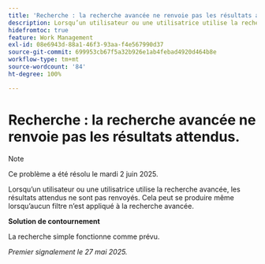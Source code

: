 ```yaml
---
title: 'Recherche : la recherche avancée ne renvoie pas les résultats attendus.'
description: Lorsqu’un utilisateur ou une utilisatrice utilise la recherche avancée, les résultats attendus ne sont pas renvoyés. Cela peut se produire même lorsqu’aucun filtre n’est appliqué à la recherche avancée.
hidefromtoc: true
feature: Work Management
exl-id: 08e6943d-88a1-46f3-93aa-f4e567990d37
source-git-commit: 699953cb67f5a32b926e1ab4febad4920d464b8e
workflow-type: tm+mt
source-wordcount: '84'
ht-degree: 100%

---
```


# Recherche : la recherche avancée ne renvoie pas les résultats attendus.

>[!NOTE]
>
>Ce problème a été résolu le mardi 2 juin 2025.

Lorsqu’un utilisateur ou une utilisatrice utilise la recherche avancée, les résultats attendus ne sont pas renvoyés. Cela peut se produire même lorsqu’aucun filtre n’est appliqué à la recherche avancée.

**Solution de contournement**

La recherche simple fonctionne comme prévu.

_Premier signalement le 27 mai 2025._

